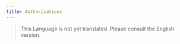 ```yaml
---
title: Authorizations
---
```


> This Language is not yet translated. Please consult the English version.

